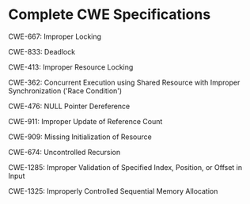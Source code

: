 

# Complete CWE Specifications

CWE-667: Improper Locking

CWE-833: Deadlock

CWE-413: Improper Resource Locking

CWE-362: Concurrent Execution using Shared Resource with Improper Synchronization ('Race Condition')

CWE-476: NULL Pointer Dereference

CWE-911: Improper Update of Reference Count

CWE-909: Missing Initialization of Resource

CWE-674: Uncontrolled Recursion

CWE-1285: Improper Validation of Specified Index, Position, or Offset in Input

CWE-1325: Improperly Controlled Sequential Memory Allocation